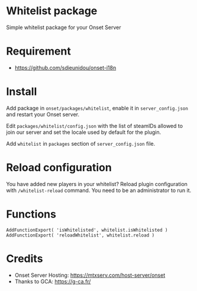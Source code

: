 # Whitelist package

Simple whitelist package for your Onset Server

# Requirement

* https://github.com/sdieunidou/onset-i18n

# Install

Add package in `onset/packages/whitelist`, enable it in `server_config.json` and restart your Onset server.

Edit `packages/whitelist/config.json` with the list of steamIDs allowed to join our server and set the locale used by default for the plugin.

Add `whitelist` in `packages` section of `server_config.json` file.

# Reload configuration

You have added new players in your whitelist? Reload plugin configuration with `/whitelist-reload` command. You need to be an administrator to run it.

# Functions

```
AddFunctionExport( 'isWhitelisted', whitelist.isWhitelisted )
AddFunctionExport( 'reloadWhitelist', whitelist.reload )
```

#  Credits

* Onset Server Hosting: https://mtxserv.com/host-server/onset
* Thanks to GCA: https://g-ca.fr/
